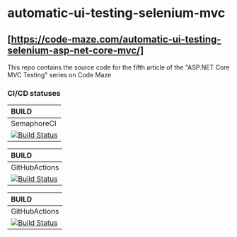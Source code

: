 # automatic-ui-testing-selenium-mvc

## [https://code-maze.com/automatic-ui-testing-selenium-asp-net-core-mvc/]

This repo contains the source code for the fifth article of the "ASP.NET Core MVC Testing" series on Code Maze

### CI/CD statuses

| BUILD       |
| :---------- |
| SemaphoreCI |
| [![Build Status](https://vabic.semaphoreci.com/badges/CodeMazeSelenium/branches/work.svg?key=1db44441-6274-44b9-8df1-7767d407e5e1)](https://vabic.semaphoreci.com/projects/CodeMazeSelenium?key=1db44441-6274-44b9-8df1-7767d407e5e1) |

| BUILD |
|:----- |
|GitHubActions|
| [![Build Status](https://github.com/vabic/CodeMazeSelenium/workflows/.github/workflows/ubuntu-docker.yml/badge.svg)](https://github.com/vabic/CodeMazeSelenium/actions) |

| BUILD |
|:----- |
|GitHubActions|
| [![Build Status](https://github.com/vabic/CodeMazeSelenium/workflows/.github/workflows/windows.yml/badge.svg)](https://github.com/vabic/CodeMazeSelenium/actions) |
